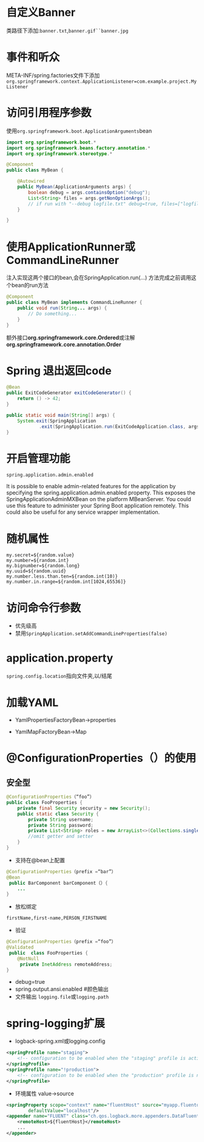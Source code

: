 # 自定义Banner
类路径下添加:`banner.txt`,`banner.gif``banner.jpg`
# 事件和听众
META-INF/spring.factories文件下添加
`org.springframework.context.ApplicationListener=com.example.project.MyListener`
# 访问引用程序参数
使用`org.springframework.boot.ApplicationArguments`bean
```java
import org.springframework.boot.*
import org.springframework.beans.factory.annotation.*
import org.springframework.stereotype.*

@Component
public class MyBean {

	@Autowired
	public MyBean(ApplicationArguments args) {
		boolean debug = args.containsOption("debug");
		List<String> files = args.getNonOptionArgs();
		// if run with "--debug logfile.txt" debug=true, files=["logfile.txt"]
	}

}
```
# 使用ApplicationRunner或CommandLineRunner
注入实现这两个接口的bean,会在SpringApplication.run(…) 方法完成之前调用这个bean的run方法
```java
@Component
public class MyBean implements CommandLineRunner {
	public void run(String... args) {
		// Do something...
	}
}
```
额外接口**org.springframework.core.Ordered**或注解**org.springframework.core.annotation.Order**
# Spring 退出返回code
```java
@Bean
public ExitCodeGenerator exitCodeGenerator() {
	return () -> 42;
}

public static void main(String[] args) {
	System.exit(SpringApplication
			.exit(SpringApplication.run(ExitCodeApplication.class, args)));
}
```
# 开启管理功能
`spring.application.admin.enabled`

It is possible to enable admin-related features for the application by specifying the spring.application.admin.enabled property. This exposes the SpringApplicationAdminMXBean on the platform MBeanServer. You could use this feature to administer your Spring Boot application remotely. This could also be useful for any service wrapper implementation.

# 随机属性
```
my.secret=${random.value}
my.number=${random.int}
my.bignumber=${random.long}
my.uuid=${random.uuid}
my.number.less.than.ten=${random.int(10)}
my.number.in.range=${random.int[1024,65536]}
```
# 访问命令行参数
* 优先级高
* 禁用`SpringApplication.setAddCommandLineProperties(false)`
# application.property
`spring.config.location`指向文件夹,以/结尾
# 加载YAML
* YamlPropertiesFactoryBean->properties

* YamlMapFactoryBean->Map
# @ConfigurationProperties（）的使用

## 安全型
```java
@ConfigurationProperties（“foo”）
public class FooProperties {
    private final Security security = new Security();
    public static class Security {
		private String username;
		private String password;
		private List<String> roles = new ArrayList<>(Collections.singleton("USER"));
        //omit getter and setter
	}
}
```
* 支持在@bean上配置
```java
@ConfigurationProperties（prefix =“bar”）
@Bean
 public BarComponent barComponent（）{
	...
}
```
* 放松绑定

`firstName,first-name,PERSON_FIRSTNAME`
* 验证
```java
@ConfigurationProperties（prefix =“foo”）
@Validated
 public  class FooProperties {
	@NotNull
	 private InetAddress remoteAddress;
}
```
* debug=true
* spring.output.ansi.enabled #颜色输出
* 文件输出
`logging.file`或`logging.path`
# spring-logging扩展
* logback-spring.xml或logging.config
```xml
<springProfile name="staging">
	<!-- configuration to be enabled when the "staging" profile is active -->
</springProfile>
<springProfile name="!production">
	<!-- configuration to be enabled when the "production" profile is not active -->
</springProfile>
```
* 环境属性 value->source
```xml
<springProperty scope="context" name="fluentHost" source="myapp.fluentd.host"
		defaultValue="localhost"/>
<appender name="FLUENT" class="ch.qos.logback.more.appenders.DataFluentAppender">
	<remoteHost>${fluentHost}</remoteHost>
	...
</appender>
```